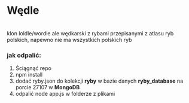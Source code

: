 <h1>Wędle</h1><br>
klon loldle/wordle ale wędkarski z rybami przepisanymi z atlasu ryb polskich, napewno nie ma wszystkich polskich ryb<br>
<h3>jak odpalić:</h3>
<ol>
  <li>Ściągnąć repo</li>
  <li>npm install</li>
  <li>dodać ryby.json do kolekcji <b>ryby</b> w bazie danych <b>ryby_database</b> na porcie 27107 w <b>MongoDB</b></li>
  <li>odpalić node app.js w folderze z plikami</li>
</ol>
